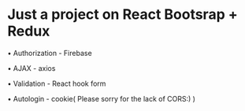 # Just a project on React Bootsrap + Redux

• Authorization - Firebase

• AJAX - axios

• Validation - React hook form

• Autologin - cookie( Please sorry for the lack of CORS:) )